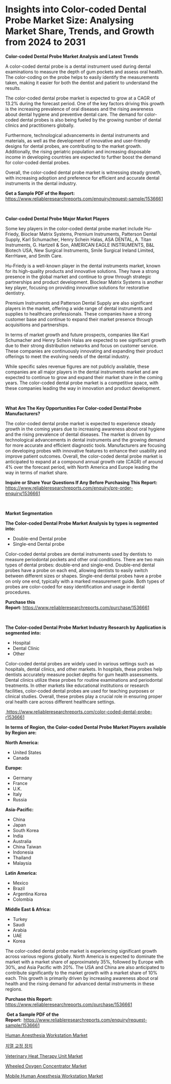 <p><h1>Insights into Color-coded Dental Probe Market Size: Analysing Market Share, Trends, and Growth from 2024 to 2031</h1></p><p><strong>Color-coded Dental Probe Market Analysis and Latest Trends</strong></p>
<p><p>A color-coded dental probe is a dental instrument used during dental examinations to measure the depth of gum pockets and assess oral health. The color-coding on the probe helps to easily identify the measurements taken, making it easier for both the dentist and patient to understand the results.</p><p>The color-coded dental probe market is expected to grow at a CAGR of 13.2% during the forecast period. One of the key factors driving this growth is the increasing prevalence of oral diseases and the rising awareness about dental hygiene and preventive dental care. The demand for color-coded dental probes is also being fueled by the growing number of dental clinics and practitioners globally.</p><p>Furthermore, technological advancements in dental instruments and materials, as well as the development of innovative and user-friendly designs for dental probes, are contributing to the market growth. Additionally, the rising geriatric population and increasing disposable income in developing countries are expected to further boost the demand for color-coded dental probes.</p><p>Overall, the color-coded dental probe market is witnessing steady growth, with increasing adoption and preference for efficient and accurate dental instruments in the dental industry.</p></p>
<p><strong>Get a Sample PDF of the Report:&nbsp;</strong> <a href="https://www.reliableresearchreports.com/enquiry/request-sample/1536661">https://www.reliableresearchreports.com/enquiry/request-sample/1536661</a></p>
<p>&nbsp;</p>
<p><strong>Color-coded Dental Probe Major Market Players</strong></p>
<p><p>Some key players in the color-coded dental probe market include Hu-Friedy, Bioclear Matrix Systems, Premium Instruments, Patterson Dental Supply, Karl Schumacher, Henry Schein Halas, ASA DENTAL, A. Titan Instruments, G. Hartzell & Son, AMERICAN EAGLE INSTRUMENTS, B&L Biotech USA, New Surgical Instruments, Smile Surgical Ireland Limited, KerrHawe, and Smith Care.</p><p>Hu-Friedy is a well-known player in the dental instruments market, known for its high-quality products and innovative solutions. They have a strong presence in the global market and continue to grow through strategic partnerships and product development. Bioclear Matrix Systems is another key player, focusing on providing innovative solutions for restorative dentistry.</p><p>Premium Instruments and Patterson Dental Supply are also significant players in the market, offering a wide range of dental instruments and supplies to healthcare professionals. These companies have a strong customer base and continue to expand their market presence through acquisitions and partnerships.</p><p>In terms of market growth and future prospects, companies like Karl Schumacher and Henry Schein Halas are expected to see significant growth due to their strong distribution networks and focus on customer service. These companies are continuously innovating and expanding their product offerings to meet the evolving needs of the dental industry.</p><p>While specific sales revenue figures are not publicly available, these companies are all major players in the dental instruments market and are expected to continue to grow and expand their market share in the coming years. The color-coded dental probe market is a competitive space, with these companies leading the way in innovation and product development.</p></p>
<p>&nbsp;</p>
<p><strong>What Are The Key Opportunities For Color-coded Dental Probe Manufacturers?</strong></p>
<p><p>The color-coded dental probe market is expected to experience steady growth in the coming years due to increasing awareness about oral hygiene and the rising prevalence of dental diseases. The market is driven by technological advancements in dental instruments and the growing demand for more accurate and efficient diagnostic tools. Manufacturers are focusing on developing probes with innovative features to enhance their usability and improve patient outcomes. Overall, the color-coded dental probe market is anticipated to expand at a compound annual growth rate (CAGR) of around 4% over the forecast period, with North America and Europe leading the way in terms of market share.</p></p>
<p><strong>Inquire or Share Your Questions If Any Before Purchasing This Report:</strong> <a href="https://www.reliableresearchreports.com/enquiry/pre-order-enquiry/1536661">https://www.reliableresearchreports.com/enquiry/pre-order-enquiry/1536661</a></p>
<p>&nbsp;</p>
<p><strong>Market Segmentation</strong></p>
<p><strong>The Color-coded Dental Probe Market Analysis by types is segmented into:</strong></p>
<p><ul><li>Double-end Dental probe</li><li>Single-end Dental probe</li></ul></p>
<p><p>Color-coded dental probes are dental instruments used by dentists to measure periodontal pockets and other oral conditions. There are two main types of dental probes: double-end and single-end. Double-end dental probes have a probe on each end, allowing dentists to easily switch between different sizes or shapes. Single-end dental probes have a probe on only one end, typically with a marked measurement guide. Both types of probes are color-coded for easy identification and usage in dental procedures.</p></p>
<p><strong>Purchase this Report:&nbsp;</strong><a href="https://www.reliableresearchreports.com/purchase/1536661">https://www.reliableresearchreports.com/purchase/1536661</a></p>
<p>&nbsp;</p>
<p><strong>The Color-coded Dental Probe Market Industry Research by Application is segmented into:</strong></p>
<p><ul><li>Hospital</li><li>Dental Clinic</li><li>Other</li></ul></p>
<p><p>Color-coded dental probes are widely used in various settings such as hospitals, dental clinics, and other markets. In hospitals, these probes help dentists accurately measure pocket depths for gum health assessments. Dental clinics utilize these probes for routine examinations and periodontal treatments. In other markets like educational institutions or research facilities, color-coded dental probes are used for teaching purposes or clinical studies. Overall, these probes play a crucial role in ensuring proper oral health care across different healthcare settings.</p></p>
<p><a href="https://www.reliableresearchreports.com/color-coded-dental-probe-r1536661">&nbsp;https://www.reliableresearchreports.com/color-coded-dental-probe-r1536661</a></p>
<p><strong>In terms of Region, the Color-coded Dental Probe Market Players available by Region are:</strong></p>
<p>
    <p> <strong> North America: </strong>
        <ul>
            <li>United States</li>
            <li>Canada</li>
        </ul>
        </p> 
    <p> <strong> Europe: </strong>
        <ul>
            <li>Germany</li>
            <li>France</li>
            <li>U.K.</li>
            <li>Italy</li>
            <li>Russia</li>
        </ul>
        </p> 
    <p> <strong> Asia-Pacific: </strong>
        <ul>
            <li>China</li>
            <li>Japan</li>
            <li>South Korea</li>
            <li>India</li>
            <li>Australia</li>
            <li>China Taiwan</li>
            <li>Indonesia</li>
            <li>Thailand</li>
            <li>Malaysia</li>
        </ul>
        </p> 
    <p> <strong> Latin America: </strong>
        <ul>
            <li>Mexico</li>
            <li>Brazil</li>
            <li>Argentina Korea</li>
            <li>Colombia</li>
        </ul>
        </p> 
    <p> <strong> Middle East & Africa: </strong>
        <ul>
            <li>Turkey</li>
            <li>Saudi</li>
            <li>Arabia</li>
            <li>UAE</li>
            <li>Korea</li>
        </ul>
    </p>
    </p>
<p><p>The color-coded dental probe market is experiencing significant growth across various regions globally. North America is expected to dominate the market with a market share of approximately 35%, followed by Europe with 30%, and Asia Pacific with 20%. The USA and China are also anticipated to contribute significantly to the market growth with a market share of 10% each. This growth is primarily driven by increasing awareness about oral health and the rising demand for advanced dental instruments in these regions.</p></p>
<p><strong>Purchase this Report: </strong><a href="https://www.reliableresearchreports.com/purchase/1536661">https://www.reliableresearchreports.com/purchase/1536661</a></p>
<p>&nbsp;<strong>Get a Sample PDF of the Report:&nbsp;&nbsp;</strong><a href="https://www.reliableresearchreports.com/enquiry/request-sample/1536661">https://www.reliableresearchreports.com/enquiry/request-sample/1536661</a></p>
<p><strong></strong></p>
<p><p><a href="https://github.com/nancykennedykellievqfqt2/Market-Research-Report-List-2/blob/main/human-anesthesia-workstation-market.md">Human Anesthesia Workstation Market</a></p><p><a href="https://github.com/durgin521/Market-Research-Report-List-1/blob/main/290440746627.md">치열 교정 장치</a></p><p><a href="https://github.com/timeliteaut/Market-Research-Report-List-2/blob/main/veterinary-heat-therapy-unit-market.md">Veterinary Heat Therapy Unit Market</a></p><p><a href="https://github.com/seekum/Market-Research-Report-List-2/blob/main/wheeled-oxygen-concentrator-market.md">Wheeled Oxygen Concentrator Market</a></p><p><a href="https://github.com/RosemarieLeffler2023/Market-Research-Report-List-1/blob/main/mobile-human-anesthesia-workstation-market.md">Mobile Human Anesthesia Workstation Market</a></p></p>
